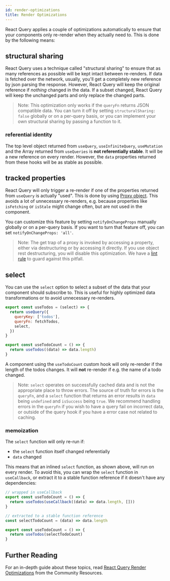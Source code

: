 ```yaml
---
id: render-optimizations
title: Render Optimizations
---
```


React Query applies a couple of optimizations automatically to ensure that your components only re-render when they actually need to. This is done by the following means:

## structural sharing

React Query uses a technique called "structural sharing" to ensure that as many references as possible will be kept intact between re-renders. If data is fetched over the network, usually, you'll get a completely new reference by json parsing the response. However, React Query will keep the original reference if _nothing_ changed in the data. If a subset changed, React Query will keep the unchanged parts and only replace the changed parts.

> Note: This optimization only works if the `queryFn` returns JSON compatible data. You can turn it off by setting `structuralSharing: false` globally or on a per-query basis, or you can implement your own structural sharing by passing a function to it.

### referential identity

The top level object returned from `useQuery`, `useInfiniteQuery`, `useMutation` and the Array returned from `useQueries` is **not referentially stable**. It will be a new reference on every render. However, the `data` properties returned from these hooks will be as stable as possible.

## tracked properties

React Query will only trigger a re-render if one of the properties returned from `useQuery` is actually "used". This is done by using [Proxy object](https://developer.mozilla.org/en-US/docs/Web/JavaScript/Reference/Global_Objects/Proxy). This avoids a lot of unnecessary re-renders, e.g. because properties like `isFetching` or `isStale` might change often, but are not used in the component.

You can customize this feature by setting `notifyOnChangeProps` manually globally or on a per-query basis. If you want to turn that feature off, you can set `notifyOnChangeProps: 'all'`.

> Note: The get trap of a proxy is invoked by accessing a property, either via destructuring or by accessing it directly. If you use object rest destructuring, you will disable this optimization. We have a [lint rule](../../../../eslint/no-rest-destructuring.md) to guard against this pitfall.

## select

You can use the `select` option to select a subset of the data that your component should subscribe to. This is useful for highly optimized data transformations or to avoid unnecessary re-renders.

```js
export const useTodos = (select) => {
  return useQuery({
    queryKey: ['todos'],
    queryFn: fetchTodos,
    select,
  })
}

export const useTodoCount = () => {
  return useTodos((data) => data.length)
}
```

A component using the `useTodoCount` custom hook will only re-render if the length of the todos changes. It will **not** re-render if e.g. the name of a todo changed.

> Note: `select` operates on successfully cached data and is not the appropriate place to throw errors. The source of truth for errors is the `queryFn`, and a `select` function that returns an error results in `data` being `undefined` and `isSuccess` being `true`. We recommend handling errors in the `queryFn` if you wish to have a query fail on incorrect data, or outside of the query hook if you have a error case not related to caching.

### memoization

The `select` function will only re-run if:

- the `select` function itself changed referentially
- `data` changed

This means that an inlined `select` function, as shown above, will run on every render. To avoid this, you can wrap the `select` function in `useCallback`, or extract it to a stable function reference if it doesn't have any dependencies:

```js
// wrapped in useCallback
export const useTodoCount = () => {
  return useTodos(useCallback((data) => data.length, []))
}
```

```js
// extracted to a stable function reference
const selectTodoCount = (data) => data.length

export const useTodoCount = () => {
  return useTodos(selectTodoCount)
}
```

## Further Reading

For an in-depth guide about these topics, read [React Query Render Optimizations](../../community/tkdodos-blog.md#3-react-query-render-optimizations) from
the Community Resources.
